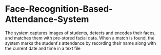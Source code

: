 # Face-Recognition-Based-Attendance-System
The system captures images of students, detects and encodes their faces, and matches them with pre-stored facial data. When a match is found, the system marks the student's attendance by recording their name along with the current date and time in a text file
